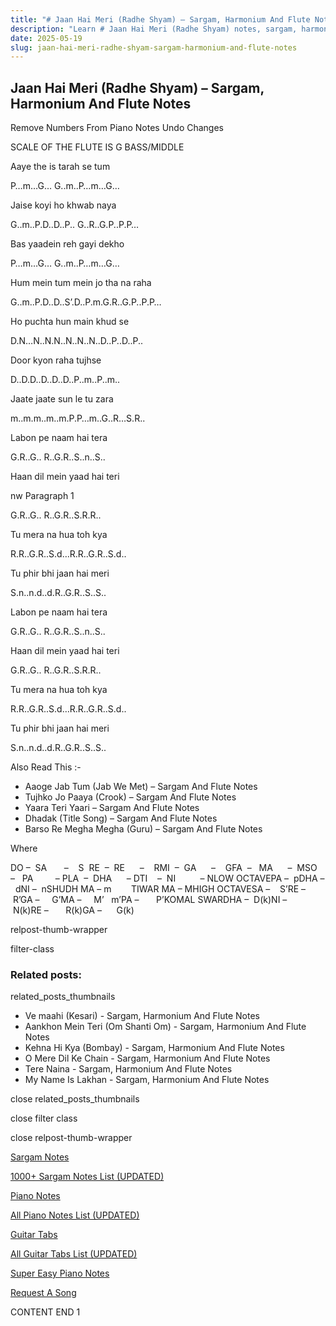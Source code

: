 ```yaml
---
title: "# Jaan Hai Meri (Radhe Shyam) – Sargam, Harmonium And Flute Notes"
description: "Learn # Jaan Hai Meri (Radhe Shyam) notes, sargam, harmonium notations and flute notes. Easy step-by-step tutorial for beginners."
date: 2025-05-19
slug: jaan-hai-meri-radhe-shyam-sargam-harmonium-and-flute-notes
---
```


## Jaan Hai Meri (Radhe Shyam) – Sargam, Harmonium And Flute Notes

Remove Numbers From Piano Notes
Undo Changes

SCALE OF THE FLUTE IS G BASS/MIDDLE

Aaye the is tarah se tum

P…m…G… G..m..P…m…G…

Jaise koyi ho khwab naya

G..m..P.D..D..P.. G..R..G.P..P.P…

Bas yaadein reh gayi dekho

P…m…G… G..m..P…m…G…

Hum mein tum mein jo tha na raha

G..m..P.D..D..S’.D..P.m.G.R..G.P..P.P…

Ho puchta hun main khud se

D.N…N..N.N..N..N..N..D..P..D..P..

Door kyon raha tujhse

D..D.D..D..D..D..P..m..P..m..

Jaate jaate sun le tu zara

m..m.m..m..m.P.P…m..G..R…S.R..

Labon pe naam hai tera

G.R..G.. R..G.R..S..n..S..

Haan dil mein yaad hai teri

nw Paragraph 1

G.R..G.. R..G.R..S.R.R..

Tu mera na hua toh kya

R.R..G.R..S.d…R.R..G.R..S.d..

Tu phir bhi jaan hai meri

S.n..n.d..d.R..G.R..S..S..

Labon pe naam hai tera

G.R..G.. R..G.R..S..n..S..

Haan dil mein yaad hai teri

G.R..G.. R..G.R..S.R.R..

Tu mera na hua toh kya

R.R..G.R..S.d…R.R..G.R..S.d..

Tu phir bhi jaan hai meri

S.n..n.d..d.R..G.R..S..S..

Also Read This :-

* Aaoge Jab Tum (Jab We Met) – Sargam And Flute Notes
* Tujhko Jo Paaya (Crook) – Sargam And Flute Notes
* Yaara Teri Yaari – Sargam And Flute Notes
* Dhadak (Title Song) – Sargam And Flute Notes
* Barso Re Megha Megha (Guru) – Sargam And Flute Notes

Where

DO –  SA       –    S  RE  –  RE      –    RMI  –  GA      –    GFA  –   MA      –  MSO  –   PA         – PLA  –  DHA      – DTI    –  NI          – NLOW OCTAVEPA –  pDHA –  dNI –  nSHUDH MA – m        TIWAR MA – MHIGH OCTAVESA –    S’RE –     R’GA –     G’MA –     M’   m’PA –       P’KOMAL SWARDHA –  D(k)NI –       N(k)RE –       R(k)GA –      G(k)

relpost-thumb-wrapper

filter-class

### Related posts:

related_posts_thumbnails

* Ve maahi (Kesari) - Sargam, Harmonium And Flute Notes
* Aankhon Mein Teri (Om Shanti Om) - Sargam, Harmonium And Flute Notes
* Kehna Hi Kya (Bombay) - Sargam, Harmonium And Flute Notes
* O Mere Dil Ke Chain - Sargam, Harmonium And Flute Notes
* Tere Naina - Sargam, Harmonium And Flute Notes
* My Name Is Lakhan - Sargam, Harmonium And Flute Notes

close related_posts_thumbnails

close filter class

close relpost-thumb-wrapper

[Sargam Notes](https://www.notationsworld.com/sargam-notes.html)

[1000+ Sargam Notes List (UPDATED)](https://www.notationsworld.com/all-songs-list-sargam-notes.html)

[Piano Notes](https://www.notationsworld.com/piano-notes.html)

[All Piano Notes List (UPDATED)](https://www.notationsworld.com/all-songs-list-piano-notes.html)

[Guitar Tabs](https://www.notationsworld.com/guitar-tabs.html)

[All Guitar Tabs List (UPDATED)](https://www.notationsworld.com/all-songs-list-guitar-tabs.html)

[Super Easy Piano Notes](https://studywall.in/)

[Request A Song](https://www.notationsworld.com/request-a-song.html)

CONTENT END 1

